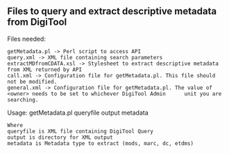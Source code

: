 Files to query and extract descriptive metadata from DigiTool
-------------------------------------------------------------


Files needed:

    getMetadata.pl -> Perl script to access API
    query.xml -> XML file containing search parameters
    extractMDfromCDATA.xsl -> Stylesheet to extract descriptive metadata from XML returned by API
    call.xml -> Configuration file for getMetadata.pl. This file should not be modified.
    general.xml -> Configuration file for getMetadata.pl. The value of <owner> needs to be set to whichever DigiTool Admin      unit you are searching.


Usage:
    getMetadata.pl queryfile output metadata
    
    Where
    queryfile is XML file containing DigiTool Query
    output is directory for XML output
    metadata is Metadata type to extract (mods, marc, dc, etdms)
